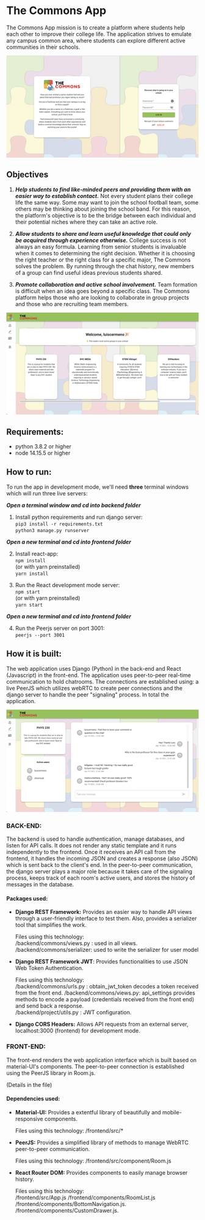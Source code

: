# The Commons App

The Commons App mission is to create a platform where students help each other to improve their college life. The application strives to emulate any campus common area, where students can explore different active communities in their schools.

<img src="/ss/loginpage.png" title="loginpage">

## Objectives

1. ***Help students to find like-minded peers and providing them with an easier way to establish contact.*** Not every student plans their college life the same way. Some may want to join the school football team, some others may be thinking about joining the school band. For this reason, the platform's objective is to be the bridge between each individual and their potential niches where they can take an active role.

2. ***Allow students to share and learn useful knowledge that could only be acquired through experience otherwise.*** College success is not always an easy formula. Learning from senior students is invaluable when it comes to determining the right decision. Whether it is choosing the right teacher or the right class for a specific major, The Commons solves the problem. By running through the chat history, new members of a group can find useful ideas previous students shared.

3. ***Promote collaboration and active school involvement.*** Team formation is difficult when an idea goes beyond a specific class. The Commons platform helps those who are looking to collaborate in group projects and those who are recruiting team members.

<img src="/ss/homepage.png" title="homepage">

## Requirements:
 - python 3.8.2 or higher
 - node 14.15.5 or higher

## How to run:
 
To run the app in development mode, we'll need **three** terminal windows
which will run three live servers: 

   ***Open a terminal window and cd into backend folder***
1. Install python requirements and run django server:    
	`pip3 install -r requirements.txt`      
    `python3 manage.py runserver`    

***Open a new terminal and cd into frontend folder***

2. Install react-app:  
	`npm install`  
	(or with yarn preinstalled)  
	`yarn install`  

3. Run the React development mode server:  
	`npm start`  
	(or with yarn preinstalled)  
	`yarn start`  
	
***Open a new terminal and cd into frontend folder***

4. Run the Peerjs server on port 3001:  
	`peerjs --port 3001`
	
## How it is built:

The web application uses Django (Python) in the back-end and React (Javascript) in the front-end. The application uses
peer-to-peer real-time communication to hold chatrooms. The connections are established using: a live PeerJS which utilizes
webRTC to create peer connections and the django server to handle the peer "signaling" process. In total the application.

<img src="/ss/chatroom.png" title="chatroom">


### BACK-END:
The backend is used to handle authentication, manage databases, and listen for API calls. It does not render any static template and it runs independently to the frontend. Once it receives an API call from the frontend, it handles the incoming JSON and creates a response (also JSON) which is sent back to the client's end. In the peer-to-peer communication, the django server plays a major role because it takes care of the signaling process, keeps track of each room's active users, and stores the history of messages in the database.

#### Packages used:

 - **Django REST Framework:** Provides an easier way to handle API views through a user-friendly interface to test them. Also, provides a
   serializer tool that simplifies the work.
   
   Files using this technology:   
  /backend/commons/views.py : used in all views.    
  /backend/commons/serializer: used to write the serializer for user model    
   
 - **Django REST Framework JWT**: Provides functionalities to use JSON Web
   Token Authentication.

	Files using this technology:   
	/backend/commons/urls.py : obtain_jwt_token decodes a token received from the front end. 
	/backend/commons/views.py: api_settings provides methods to encode a payload (credentials received from the front end) and send back a response.  
	/backend/project/utils.py : JWT configuration.  
	
 - **Django CORS Headers:**  Allows API requests from an external server, localhost:3000 (frontend) for development mode.

### FRONT-END:

The front-end renders the web application interface which is built based on material-UI's components. The peer-to-peer connection is established using the PeerJS library in Room.js.

(Details in the file)

#### Dependencies used:

 - **Material-UI:** Provides a extentful library of beautifully and mobile-responsive components.
   
   Files using this technology: /frontend/src/*
   
  - **PeerJS:** Provides a simplified library of methods to manage WebRTC peer-to-peer communication.
   
	   Files using this technology: /frontend/src/component/Room.js
   
   - **React Router DOM:** Provides components to easily manage browser history. 
   
	   Files using this technology:  
	   /frontend/src/App.js /frontend/components/RoomList.js  
	   /frontend/components/BottomNavigation.js.   
	   /frontend/components/CustomDrawer.js.   
